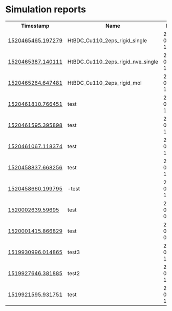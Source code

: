 Simulation reports
==================
<table>
  <tr>
    <th>Timestamp</th>
    <th>Name</th>
    <th>Date</th>
  </tr>
  <tr>
    <td><a href="/reports/1520465465.197279">1520465465.197279</a></td>
    <td>HtBDC_Cu110_2eps_rigid_single</td>
    <td>2018-03-07 18:32</td>
  </tr>
  <tr>
    <td><a href="/reports/1520465387.140111">1520465387.140111</a></td>
    <td>HtBDC_Cu110_2eps_rigid_nve_single</td>
    <td>2018-03-07 18:30</td>
  </tr>
  <tr>
    <td><a href="/reports/1520465264.647481">1520465264.647481</a></td>
    <td>HtBDC_Cu110_2eps_rigid_mol</td>
    <td>2018-03-07 18:28</td>
  </tr>
  <tr>
    <td><a href="/reports/1520461810.766451">1520461810.766451</a></td>
    <td>test</td>
    <td>2018-03-07 17:30</td>
  </tr>
  <tr>
    <td><a href="/reports/1520461595.395898">1520461595.395898</a></td>
    <td>test</td>
    <td>2018-03-07 17:26</td>
  </tr>
  <tr>
    <td><a href="/reports/1520461067.118374">1520461067.118374</a></td>
    <td>test</td>
    <td>2018-03-07 17:17</td>
  </tr>
  <tr>
    <td><a href="/reports/1520458837.668256">1520458837.668256</a></td>
    <td>test</td>
    <td>2018-03-07 16:40</td>
  </tr>
  <tr>
    <td><a href="/reports/1520458660.199795">1520458660.199795</a></td>
    <td>-test</td>
    <td>2018-03-07 16:37</td>
  </tr>
  <tr>
    <td><a href="/reports/1520002639.59695">1520002639.59695</a></td>
    <td>test</td>
    <td>2018-03-02 09:57</td>
  </tr>
  <tr>
    <td><a href="/reports/1520001415.866829">1520001415.866829</a></td>
    <td>test</td>
    <td>2018-03-02 09:37</td>
  </tr>
  <tr>
    <td><a href="/reports/1519930996.014865">1519930996.014865</a></td>
    <td>test3</td>
    <td>2018-03-01 14:04</td>
  </tr>
  <tr>
    <td><a href="/reports/1519927646.381885">1519927646.381885</a></td>
    <td>test2</td>
    <td>2018-03-01 13:09</td>
  </tr>
  <tr>
    <td><a href="/reports/1519921595.931751">1519921595.931751</a></td>
    <td>test</td>
    <td>2018-03-01 11:28</td>
  </tr>
</table>
